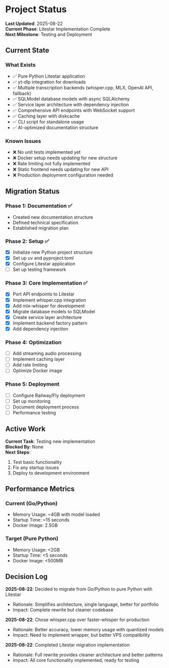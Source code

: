 # Project Status

**Last Updated**: 2025-08-22  
**Current Phase**: Litestar Implementation Complete  
**Next Milestone**: Testing and Deployment

## Current State

### What Exists
- ✅ Pure Python Litestar application
- ✅ yt-dlp integration for downloads
- ✅ Multiple transcription backends (whisper.cpp, MLX, OpenAI API, fallback)
- ✅ SQLModel database models with async SQLAlchemy
- ✅ Service layer architecture with dependency injection
- ✅ Comprehensive API endpoints with WebSocket support
- ✅ Caching layer with diskcache
- ✅ CLI script for standalone usage
- ✅ AI-optimized documentation structure

### Known Issues
- ❌ No unit tests implemented yet
- ❌ Docker setup needs updating for new structure
- ❌ Rate limiting not fully implemented
- ❌ Static frontend needs updating for new API
- ❌ Production deployment configuration needed

## Migration Status

### Phase 1: Documentation ✅
- Created new documentation structure
- Defined technical specification
- Established migration plan

### Phase 2: Setup ✅
- [x] Initialize new Python project structure
- [x] Set up uv and pyproject.toml
- [x] Configure Litestar application
- [ ] Set up testing framework

### Phase 3: Core Implementation ✅
- [x] Port API endpoints to Litestar
- [x] Implement whisper.cpp integration
- [x] Add mlx-whisper for development
- [x] Migrate database models to SQLModel
- [x] Create service layer architecture
- [x] Implement backend factory pattern
- [x] Add dependency injection

### Phase 4: Optimization
- [ ] Add streaming audio processing
- [ ] Implement caching layer
- [ ] Add rate limiting
- [ ] Optimize Docker image

### Phase 5: Deployment
- [ ] Configure Railway/Fly deployment
- [ ] Set up monitoring
- [ ] Document deployment process
- [ ] Performance testing

## Active Work

**Current Task**: Testing new implementation  
**Blocked By**: None  
**Next Steps**: 
1. Test basic functionality
2. Fix any startup issues
3. Deploy to development environment

## Performance Metrics

### Current (Go/Python)
- Memory Usage: ~4GB with model loaded
- Startup Time: ~15 seconds
- Docker Image: 2.5GB

### Target (Pure Python)
- Memory Usage: <2GB
- Startup Time: <5 seconds  
- Docker Image: <500MB

## Decision Log

**2025-08-22**: Decided to migrate from Go/Python to pure Python with Litestar
- Rationale: Simplifies architecture, single language, better for portfolio
- Impact: Complete rewrite but cleaner codebase

**2025-08-22**: Chose whisper.cpp over faster-whisper for production
- Rationale: Better accuracy, lower memory usage with quantized models
- Impact: Need to implement wrapper, but better VPS compatibility

**2025-08-22**: Completed Litestar migration implementation
- Rationale: Full rewrite provides cleaner architecture and better patterns
- Impact: All core functionality implemented, ready for testing